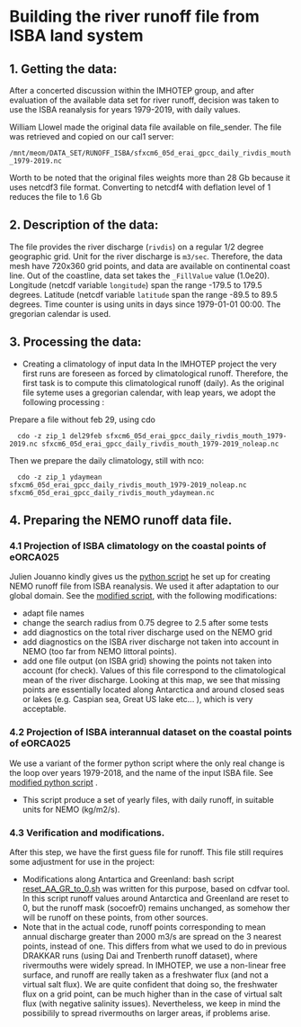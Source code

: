 # Building the river runoff file from ISBA land system

## 1. Getting the data:
After a concerted discussion within the IMHOTEP group, and after evaluation of the available data set for river runoff, 
decision was taken to use the ISBA reanalysis for years 1979-2019,  with daily values.

William Llowel made the original data file available on file_sender. The file was retrieved and copied on our cal1 server:

   `/mnt/meom/DATA_SET/RUNOFF_ISBA/sfxcm6_05d_erai_gpcc_daily_rivdis_mouth_1979-2019.nc `

Worth to be noted that the original files weights more than 28 Gb because it uses netcdf3 file format.  Converting to netcdf4 with deflation level of 1 reduces
the file to 1.6 Gb 

## 2. Description of the data:
The file provides the river discharge (`rivdis`) on a regular 1/2 degree geographic grid.  Unit for the river discharge is `m3/sec`. Therefore,
the data mesh have  720x360 grid points, and data are available on continental coast line. Out of the coastline, data set takes the `_FillValue`
 value (1.0e20).  Longitude (netcdf variable `longitude`) span the range -179.5 to 179.5 degrees. Latitude (netcdf variable `latitude` span the
range -89.5 to 89.5 degrees. Time counter is using units in days since 1979-01-01 00:00. The gregorian calendar is used.

## 3. Processing the data:
  * Creating a climatology of input data
In the IMHOTEP project the very first runs are foreseen as forced by climatological runoff. Therefore, the first task is to compute this
climatological runoff (daily).  As the original file syteme uses a gregorian calendar, with leap years, we adopt the following processing :

Prepare a file without feb 29, using cdo

  ``` 
    cdo -z zip_1 del29feb sfxcm6_05d_erai_gpcc_daily_rivdis_mouth_1979-2019.nc sfxcm6_05d_erai_gpcc_daily_rivdis_mouth_1979-2019_noleap.nc
  ```

Then we prepare the daily climatology, still with nco:

  ``` 
    cdo -z zip_1 ydaymean    sfxcm6_05d_erai_gpcc_daily_rivdis_mouth_1979-2019_noleap.nc sfxcm6_05d_erai_gpcc_daily_rivdis_mouth_ydaymean.nc
  ``` 

## 4. Preparing the NEMO runoff data file.
### 4.1 Projection of ISBA climatology on the coastal points of eORCA025
Julien Jouanno kindly gives us the [python script](./build_runoff_fromISBA.py) he set up for creating NEMO runoff file from ISBA reanalysis. We
used it after adaptation to our global domain. See the [modified script](./build_ORCA025_runoff_fromISBA.py),  with the following modifications: 
  * adapt file names
  * change the search radius  from 0.75 degree to 2.5 after some tests
  * add diagnostics on the total river discharge used on the NEMO grid
  * add diagnostics on the ISBA river discharge not taken into account in NEMO (too far from NEMO littoral points).
  * add one file output (on ISBA grid) showing the points not taken into account (for check). Values of this file correspond to the climatological mean of the river discharge. Looking at this map, we see that missing points are essentially located along Antarctica and around closed seas or lakes (e.g. Caspian sea, Great US lake etc... ), which is very acceptable.

### 4.2 Projection of ISBA interannual dataset  on the coastal points of eORCA025
We use a variant of the former python script where the only real change is the loop over years 1979-2018, and the name of the input ISBA file. See 
[modified python script](./build_ORCA025_runoff_inerannual_fromISBA.py) .
  * This script produce a set of yearly files, with daily runoff, in suitable units for NEMO (kg/m2/s).

### 4.3 Verification and modifications.
After this step, we have the first guess file for runoff. This file still requires some adjustment for use in the project:
  * Modifications along Antartica and Greenland: bash script [reset_AA_GR_to_0.sh](./reset_AA_GR_to_0.sh) was written for this purpose, based on cdfvar tool. In this script
runoff values around Antarctica and Greenland are reset to 0, but the runoff mask (socoefr0) remains unchanged, as somehow ther will be runoff on these points, from other sources.
  * Note that in the actual code, runoff points corresponding to mean annual discharge greater than 2000 m3/s are spread on the 3 nearest points, instead of one. This differs from 
what we used to do in previous DRAKKAR runs (using Dai and Trenberth runoff dataset), where rivermouths  were widely spread. In IMHOTEP, we use a non-linear free surface, and
runoff are really taken as a freshwater flux (and not a virtual salt flux). We are quite confident that doing so, the freshwater flux on a grid point, can be much higher than in the
case of virtual salt flux (with negative salinity issues). Nevertheless, we keep in mind the possibilily to spread rivermouths on larger areas, if problems arise.
